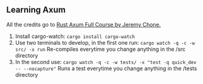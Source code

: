 ## Learning Axum

All the credits go to [Rust Axum Full Course by Jeremy Chone.](https://youtu.be/XZtlD_m59sM?si=RjQ9oBaOAN_DLEDh)

1. Install cargo-watch: 
   `cargo install cargo-watch`
2. Use two terminals to develop, in the first one run:
	`cargo watch -q -c -w src/ -x run` Re-compiles everytime you change anything in the /src directory
3. In the second use:
	`cargo watch -q -c -w tests/ -x "test -q quick_dev -- --nocapture"` Runs a test everytime you change
	anything in the /tests directory
